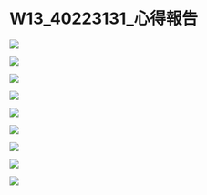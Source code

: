 # W13_40223131_心得報告

![](https://copy.com/yHdrrmQhhpYv2UAn)


![](https://copy.com/u671bCYoBks2guSf)



![](https://copy.com/ZxioqknevhShC7PD)




![](https://copy.com/qmBHEOZD301BnZkt)



![](https://copy.com/aChSQ4207EqQpmkh)



![](https://copy.com/fP6TbZjtsmWL8IDu)



![](https://copy.com/2vr4F6hXQBeIXOvx)



![](https://copy.com/8pw6RMAHWK6X2Q9N)



![](https://copy.com/3QGYY2N7dHAMYNCe)